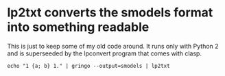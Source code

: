 # lp2txt converts the smodels format into something readable

This is just to keep some of my old code around. It runs only with Python 2 and
is superseeded by the lpconvert program that comes with clasp.

    echo "1 {a; b} 1." | gringo --output=smodels | lp2txt
